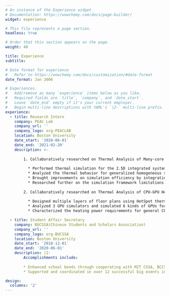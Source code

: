 ```yaml
---
# An instance of the Experience widget.
# Documentation: https://wowchemy.com/docs/page-builder/
widget: experience

# This file represents a page section.
headless: true

# Order that this section appears on the page.
weight: 40

title: Experience
subtitle:

# Date format for experience
#   Refer to https://wowchemy.com/docs/customization/#date-format
date_format: Jan 2006

# Experiences.
#   Add/remove as many `experience` items below as you like.
#   Required fields are `title`, `company`, and `date_start`.
#   Leave `date_end` empty if it's your current employer.
#   Begin multi-line descriptions with YAML's `|2-` multi-line prefix.
experience:
  - title: Research Intern
    company: PEAC Lab
    company_url: ''
    company_logo: org-PEACLAB
    location: Boston University
    date_start: '2020-06-01'
    date_end: '2021-02-20'
    description: >-
    
        1. Collaboratively researched on Thermal Analysis of Many-core Chips with Integrated Photonics:
        
          * Performed thermal simulation for the 2.5D integrated systems with photonic links
          * Analyzed the thermal behavior for generalized homogeneous systems using HotSpot
          * Brought improvements on simulation efficiency by integrating a Python Wrapper into the generalized thermal simulation framework and generalizing heating power estimation
          * Researched further on the simulation framework limitations and increased its compatibility to support other thermal simulation methods
        
        2. Collaboratively researched on Thermal Analysis of CPU-GPU Heterogeneous Systems with Integrated Photonics:
              
          * Designed multiple layers of floor plans using HotSpot thermal simulation platform
          * Analyzed 3 GPU simulators and simulated 6 kinds of GPUs for integration purpose
          * Characterized the heating power requirements for general CPU-GPU systems       

  - title: Student Affair Secretary
    company: BUCSSA(Chinese Students and Scholars Association)
    company_url: ''
    company_logo: org-BUCSSA
    location: Boston University
    date_start: '2018-12-01'
    date_end: '2020-06-01'
    description: |2-
        Accomplishments include:
        
        * Enhanced school bonds through cooperating with MIT CSSA, BCCSSA, and NEUCSSA to organize inter-school events
        * Supported and coordinated in over 12 successful big events involving more than 100 participants

design:
  columns: '2'
---
```

